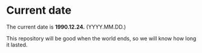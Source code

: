 # Current date

The current date is **1990.12.24.** (YYYY.MM.DD.)

This repository will be good when the world ends, so we will know how long it lasted.